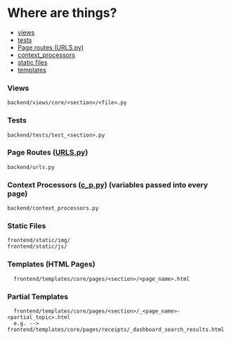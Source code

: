# Where are things?
- [views](#views)
- [tests](#tests)
- [Page routes (URLS.py)](#page-routes-urlspy)
- [context_processors](#context-processors-c_ppy-variables-passed-into-every-page)
- [static files](#static-files)
- [templates](#templates-html-pages)
<!--
- [docker files](#)
- [nginx files](#)
- -->


### Views
```
backend/views/core/<section>/<file>.py
```

### Tests
```
backend/tests/test_<section>.py
```

### Page Routes ([URLS.py](https://github.com/TreyWW/MyFinances/blob/main/backend/urls.py))
```
backend/urls.py
```

### Context Processors ([c_p.py](https://github.com/TreyWW/MyFinances/blob/main/backend/context_processors.py)) (variables passed into every page)
```
backend/context_processors.py
```

### Static Files
```
frontend/static/img/
frontend/static/js/
```


### Templates (HTML Pages)
```
  frontend/templates/core/pages/<section>/<page_name>.html
```

### Partial Templates
```
  frontend/templates/core/pages/<section>/_<page_name>-<partial_topic>.html
  e.g. --> frontend/templates/core/pages/receipts/_dashboard_search_results.html
```
